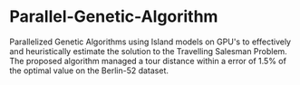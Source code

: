 # Parallel-Genetic-Algorithm
Parallelized Genetic Algorithms using Island models on GPU's to effectively and heuristically estimate the solution to the Travelling Salesman Problem. The proposed algorithm managed a tour distance within a error of 1.5\% of the optimal value on the Berlin-52 dataset.
